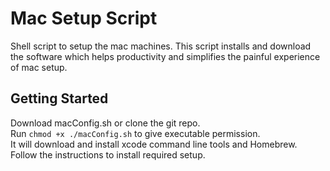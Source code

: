 # Mac Setup Script
Shell script to setup the mac machines.
This script installs and download the software which helps productivity and simplifies the painful experience of mac setup.

## Getting Started
Download macConfig.sh or clone the git repo. <br>
Run 
```chmod +x ./macConfig.sh```
to give executable permission. <br>
It will download and install xcode command line tools and Homebrew. Follow the instructions to install required setup.
